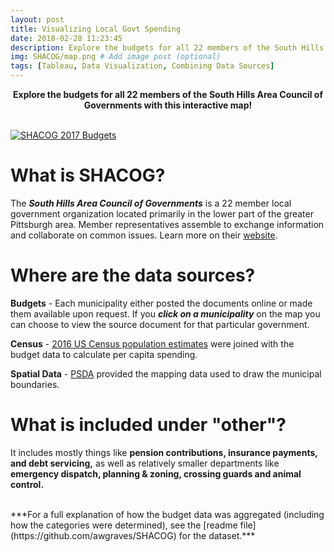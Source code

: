 ```yaml
---
layout: post
title: Visualizing Local Govt Spending
date: 2018-02-28 11:23:45
description: Explore the budgets for all 22 members of the South Hills Area Council of Governments with this interactive map!
img: SHACOG/map.png # Add image post (optional)
tags: [Tableau, Data Visualization, Combining Data Sources]
---
```

<p align = "center">
<b>
Explore the budgets for all 22 members of the South Hills Area Council of Governments with this interactive map!

</b>
</p>
<br>

<div class='tableauPlaceholder' id='viz1519760699431' style='position: relative'>
<noscript><a href='#'><img alt='SHACOG 2017 Budgets ' src='https:&#47;&#47;public.tableau.com&#47;static&#47;images&#47;SH&#47;SHACOGLocalGovt2017BudgetedSpending&#47;SHACOG2017Budgets&#47;1_rss.png' style='border: none' /></a></noscript>
<object class='tableauViz'  style='display:none;'><param name='host_url' value='https%3A%2F%2Fpublic.tableau.com%2F' /> <param name='embed_code_version' value='3' /> <param name='site_root' value='' /><param name='name' value='SHACOGLocalGovt2017BudgetedSpending&#47;SHACOG2017Budgets' /><param name='tabs' value='no' /><param name='toolbar' value='no' />
<param name='static_image' value='https:&#47;&#47;public.tableau.com&#47;static&#47;images&#47;SH&#47;SHACOGLocalGovt2017BudgetedSpending&#47;SHACOG2017Budgets&#47;1.png' /> <param name='animate_transition' value='yes' /><param name='display_static_image' value='yes' /><param name='display_spinner' value='yes' /><param name='display_overlay' value='yes' /><param name='display_count' value='yes' /></object>
</div>
<script type='text/javascript'>var divElement = document.getElementById('viz1519760699431'); var vizElement = divElement.getElementsByTagName('object')[0];                    vizElement.style.width='1016px';vizElement.style.height='847px';                    var scriptElement = document.createElement('script');                    scriptElement.src = 'https://public.tableau.com/javascripts/api/viz_v1.js';                    vizElement.parentNode.insertBefore(scriptElement, vizElement);</script>

# What is SHACOG?
The ***South Hills Area Council of Governments*** is a 22 member local government organization located primarily in the lower part of the greater Pittsburgh area.  Member representatives assemble to exchange information and collaborate on common issues. Learn more on their [website](https://www.shacog.com/).
<br>
# Where are the data sources?
**Budgets** - Each municipality either posted the documents online or made them available upon request.  If you ***click on a municipality*** on the map you can choose to view the source document for that particular government.

**Census** - [2016 US Census population estimates](https://www.census.gov/quickfacts/fact/table/US/PST045217) were joined with the budget data to calculate per capita spending.

**Spatial Data** - [PSDA](http://www.pasda.psu.edu/uci/DataSummary.aspx?dataset=41) provided the mapping data used to draw the municipal boundaries.
<br>
# What is included under "other"?
It includes mostly things like **pension contributions, insurance payments, and debt servicing,** as well as relatively smaller departments like **emergency dispatch, planning & zoning, crossing guards and animal control.**

<br>
***For a full explanation of how the budget data was aggregated (including how the categories were determined), see the [readme file](https://github.com/awgraves/SHACOG) for the dataset.***